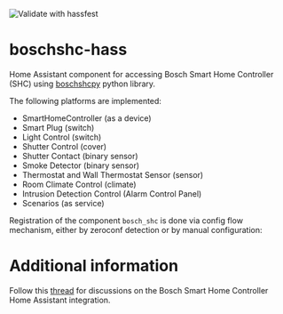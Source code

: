 ![Validate with hassfest](https://github.com/tschamm/boschshc-hass/workflows/Validate%20with%20hassfest/badge.svg)

# boschshc-hass

Home Assistant component for accessing Bosch Smart Home Controller (SHC) using [boschshcpy](https://github.com/tschamm/boschshcpy) python library.

The following platforms are implemented:

* SmartHomeController (as a device)
* Smart Plug (switch)
* Light Control (switch)
* Shutter Control (cover)
* Shutter Contact (binary sensor)
* Smoke Detector (binary sensor)
* Thermostat and Wall Thermostat Sensor (sensor)
* Room Climate Control (climate)
* Intrusion Detection Control (Alarm Control Panel)
* Scenarios (as service)

Registration of the component `bosch_shc` is done via config flow mechanism, either by zeroconf detection or by manual configuration:

# Additional information

Follow this [thread](https://community.home-assistant.io/t/bosch-smart-home/115864) for discussions on the Bosch Smart Home Controller Home Assistant integration.
